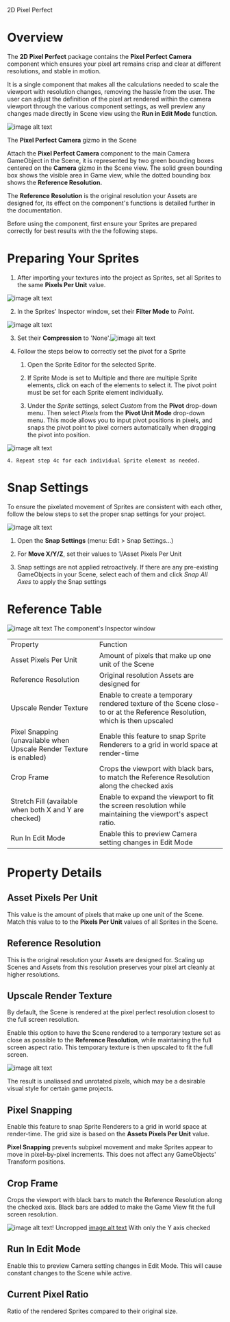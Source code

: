 2D Pixel Perfect 

# Overview

The **2D Pixel Perfect** package contains the **Pixel Perfect Camera** component which ensures your pixel art remains crisp and clear at different resolutions, and stable in motion.  

It is a single component that makes all the calculations needed to scale the viewport with resolution changes, removing the hassle from the user. The user can adjust the definition of the pixel art rendered within the camera viewport through the various component settings, as well preview any changes made directly in Scene view using the **Run in Edit Mode** function.

![image alt text](images/image_0.png)

The **Pixel Perfect Camera** gizmo in the Scene

Attach the **Pixel Perfect Camera** component to the main Camera GameObject in the Scene, it is represented by two green bounding boxes centered on the **Camera** gizmo in the Scene view. The solid green bounding box shows the visible area in Game view, while the dotted bounding box shows the **Reference Resolution.**

The **Reference Resolution** is the original resolution your Assets are designed for, its effect on the component's functions is detailed further in the documentation.

Before using the component, first ensure your Sprites are prepared correctly for best results with the the following steps.

# Preparing Your Sprites

1. After importing your textures into the project as Sprites, set all Sprites to the same **Pixels Per Unit** value.

![image alt text](images/image_1.png)

2. In the Sprites' Inspector window, set their **Filter Mode** to *Point*.

![image alt text](images/image_2.png)

3. Set their **Compression** to 'None'.![image alt text](images/image_3.png)

4. Follow the steps below to correctly set the pivot for a Sprite
 
    1. Open the Sprite Editor for the selected Sprite. 

    2. If Sprite Mode is set to Multiple and there are multiple Sprite elements, click on each of the elements to select it. The pivot point must be set for each Sprite element individually.

    3. Under the *Sprite* settings, select *Custom* from the **Pivot** drop-down menu. Then select *Pixels* from the **Pivot Unit Mode** drop-down menu. This mode allows you to input pivot positions in pixels, and snaps the pivot point to pixel corners automatically when dragging the pivot into position.

![image alt text](images/image_4.png)

    4. Repeat step 4c for each individual Sprite element as needed.

# Snap Settings

To ensure the pixelated movement of Sprites are consistent with each other, follow the below steps to set the proper snap settings for your project.

![image alt text](images/image_5.png)

1. Open the **Snap Settings** (menu: Edit > Snap Settings...)

2. For **Move X/Y/Z**, set their values to 1/Asset Pixels Per Unit

3. Snap settings are not applied retroactively. If there are any pre-existing GameObjects in your Scene, select each of them and click *Snap All Axes* to apply the Snap settings

 

# Reference Table

![image alt text](images/image_6.png)
The component's Inspector window

<table>
  <tr>
    <td>Property</td>
    <td>Function</td>
  </tr>
  <tr>
    <td>Asset Pixels Per Unit</td>
    <td>Amount of pixels that make up one unit of the Scene</td>
  </tr>
  <tr>
    <td>Reference Resolution</td>
    <td>Original resolution Assets are designed for</td>
  </tr>
  <tr>
    <td>Upscale Render Texture
</td>
    <td>Enable to create a temporary rendered texture of the Scene close-to or at the Reference Resolution, which is then upscaled</td>
  </tr>
  <tr>
    <td>Pixel Snapping (unavailable when Upscale Render Texture is enabled)</td>
    <td>Enable this feature to snap Sprite Renderers to a grid in world space at render-time</td>
  </tr>
  <tr>
    <td>Crop Frame</td>
    <td>Crops the viewport with black bars, to match the Reference Resolution along the checked axis</td>
  </tr>
  <tr>
    <td>Stretch Fill
(available when both X and Y are checked)</td>
    <td>Enable to expand the viewport to fit the screen resolution while maintaining the viewport's aspect ratio.</td>
  </tr>
  <tr>
    <td>Run In Edit Mode</td>
    <td>Enable this to preview Camera setting changes in Edit Mode</td>
  </tr>
</table>


# Property Details

## Asset Pixels Per Unit

This value is the amount of pixels that make up one unit of the Scene. Match this value to to the **Pixels Per Unit** values of all Sprites in the Scene. 

## Reference Resolution

This is the original resolution your Assets are designed for. Scaling up Scenes and Assets from this resolution preserves your pixel art cleanly at higher resolutions.

## Upscale Render Texture

By default, the Scene is rendered at the pixel perfect resolution closest to the full screen resolution. 

Enable this option to have the Scene rendered to a temporary texture set as close as possible to the **Reference Resolution**, while maintaining the full screen aspect ratio. This temporary texture is then upscaled to fit the full screen.

![image alt text](images/image_7.png)

The result is unaliased and unrotated pixels, which may be a desirable visual style for certain game projects.

## Pixel Snapping

Enable this feature to snap Sprite Renderers to a grid in world space at render-time. The grid size is based on the **Assets Pixels Per Unit** value. 

**Pixel Snapping** prevents subpixel movement and make Sprites appear to move in pixel-by-pixel increments. This does not affect any GameObjects' Transform positions.

## Crop Frame

Crops the viewport with black bars to match the Reference Resolution along the checked axis. Black bars are added to make the Game View fit the full screen resolution.

![image alt text](images/image_8.png)!
Uncropped
[image alt text](images/image_9.png)
With only the Y axis checked

## Run In Edit Mode

Enable this to preview Camera setting changes in Edit Mode. This will cause constant changes to the Scene while active.

## Current Pixel Ratio

Ratio of the rendered Sprites compared to their original size. 

